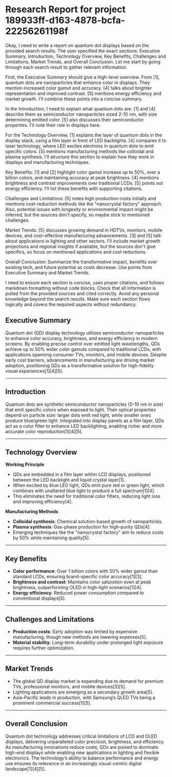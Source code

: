 # Research Report for project 189933ff-d163-4878-bcfa-22256261198f

<think>
Okay, I need to write a report on quantum dot displays based on the provided search results. The user specified the exact sections: Executive Summary, Introduction, Technology Overview, Key Benefits, Challenges and Limitations, Market Trends, and Overall Conclusion. Let me start by going through each search result to gather relevant information.

First, the Executive Summary should give a high-level overview. From [1], quantum dots are nanoparticles that enhance color in displays. They mention increased color gamut and accuracy. [4] talks about brighter representation and improved contrast. [5] mentions energy efficiency and market growth. I'll combine these points into a concise summary.

In the Introduction, I need to explain what quantum dots are. [1] and [4] describe them as semiconductor nanoparticles sized 2-10 nm, with size determining emitted color. [5] also discusses their semiconductor properties. I'll note their role in displays here.

For the Technology Overview, [1] explains the layer of quantum dots in the display stack, using a film layer in front of LED backlights. [4] compares it to laser technology, where LED excites electrons in quantum dots to emit specific colors. [5] mentions manufacturing methods like colloidal and plasma synthesis. I'll structure this section to explain how they work in displays and manufacturing techniques.

Key Benefits: [1] and [2] highlight color gamut increase up to 50%, over a billion colors, and maintaining accuracy at peak brightness. [4] mentions brightness and contrast improvements over traditional LCDs. [5] points out energy efficiency. I'll list these benefits with supporting citations.

Challenges and Limitations: [5] notes high production costs initially and mentions cost-reduction methods like the "nanocrystal factory" approach. Also, potential issues with longevity or environmental impact might be inferred, but the sources don't specify, so maybe stick to mentioned challenges.

Market Trends: [5] discusses growing demand in HDTVs, monitors, mobile devices, and cost-effective manufacturing advancements. [3] and [5] talk about applications in lighting and other sectors. I'll include market growth projections and regional insights if available, but the sources don't give specifics, so focus on mentioned applications and cost reductions.

Overall Conclusion: Summarize the transformative impact, benefits over existing tech, and future potential as costs decrease. Use points from Executive Summary and Market Trends.

I need to ensure each section is concise, uses proper citations, and follows markdown formatting without code blocks. Check that all information is pulled from the provided sources and cited correctly. Avoid any personal knowledge beyond the search results. Make sure each section flows logically and covers the required aspects without redundancy.
</think>

## Executive Summary  
Quantum dot (QD) display technology utilizes semiconductor nanoparticles to enhance color accuracy, brightness, and energy efficiency in modern screens. By enabling precise control over emitted light wavelengths, QDs achieve up to 50% wider color gamuts compared to traditional LCDs, with applications spanning consumer TVs, monitors, and mobile devices. Despite early cost barriers, advancements in manufacturing are driving market adoption, positioning QDs as a transformative solution for high-fidelity visual experiences[1][4][5].  

---

## Introduction  
Quantum dots are synthetic semiconductor nanoparticles (2–10 nm in size) that emit specific colors when exposed to light. Their optical properties depend on particle size: larger dots emit red light, while smaller ones produce blue/green light. Integrated into display panels as a film layer, QDs act as a color filter to enhance LED backlighting, enabling richer and more accurate color reproduction[1][4][5].  

---

## Technology Overview  
**Working Principle**  
- QDs are embedded in a film layer within LCD displays, positioned between the LED backlight and liquid crystal layer[1].  
- When excited by blue LED light, QDs emit pure red or green light, which combines with unaltered blue light to produce a full spectrum[1][4].  
- This eliminates the need for traditional color filters, reducing light loss and improving efficiency[4].  

**Manufacturing Methods**  
- **Colloidal synthesis**: Chemical solution-based growth of nanoparticles.  
- **Plasma synthesis**: Gas-phase production for high-purity QDs[4].  
- Emerging techniques like the "nanocrystal factory" aim to reduce costs by 50% while maintaining quality[5].  

---

## Key Benefits  
- **Color performance**: Over 1 billion colors with 50% wider gamut than standard LCDs, ensuring brand-specific color accuracy[1][3].  
- **Brightness and contrast**: Maintains color saturation even at peak brightness, outperforming OLED in high-light scenarios[1][4].  
- **Energy efficiency**: Reduced power consumption compared to conventional displays[5].  

---

## Challenges and Limitations  
- **Production costs**: Early adoption was limited by expensive manufacturing, though new methods are lowering expenses[5].  
- **Material stability**: Long-term durability under prolonged light exposure requires further optimization.  

---

## Market Trends  
- The global QD display market is expanding due to demand for premium TVs, professional monitors, and mobile devices[3][5].  
- Lighting applications are emerging as a secondary growth area[5].  
- Asia-Pacific leads in production, with Samsung’s QLED TVs being a prominent commercial success[1][5].  

---

## Overall Conclusion  
Quantum dot technology addresses critical limitations of LCD and OLED displays, delivering unparalleled color precision, brightness, and efficiency. As manufacturing innovations reduce costs, QDs are poised to dominate high-end displays while enabling new applications in lighting and flexible electronics. The technology’s ability to balance performance and energy use ensures its relevance in an increasingly visual-centric digital landscape[1][4][5].
